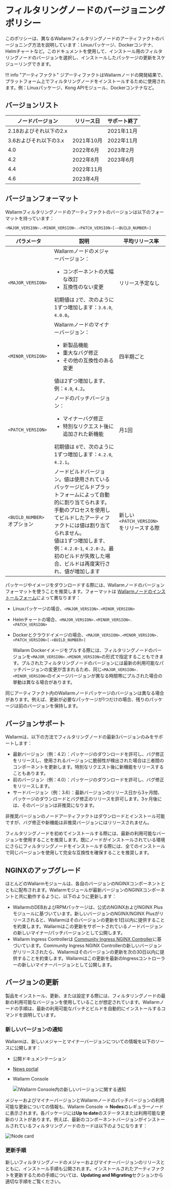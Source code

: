 # フィルタリングノードのバージョニングポリシー

このポリシーは、異なるWallarmフィルタリングノードのアーティファクトのバージョニング方法を説明しています：Linuxパッケージ、Dockerコンテナ、Helmチャートなど。このドキュメントを使用して、インストール用のフィルタリングノードのバージョンを選択し、インストールしたパッケージの更新をスケジューリングできます。

!!! info "アーティファクト"
    ジアーティファクトはWallarmノードの開発結果で、プラットフォーム上でフィルタリングノードをインストールするために使用されます。例：Linuxパッケージ、Kong APIモジュール、Dockerコンテナなど。

## バージョンリスト

| ノードバージョン | リリース日   | サポート終了 |
|------------------|----------------|---------------|
|2.18およびそれ以下の2.x|                | 2021年11月 |
| 3.6およびそれ以下の3.x| 2021年10月   | 2022年11月 |
| 4.0              | 2022年6月      | 2023年2月 |
| 4.2              | 2022年8月    | 2023年6月     |
| 4.4              | 2022年11月  |               |
| 4.6              | 2023年4月     |               |

## バージョンフォーマット

Wallarmフィルタリングノードのアーティファクトのバージョンは以下のフォーマットを持っています：

```bash
<MAJOR_VERSION>.<MINOR_VERSION>.<PATCH_VERSION>[-<BUILD_NUMBER>]
```

| パラメータ                | 説明                                                                                                                                                                                                                                                                                                         | 平均リリース率            |
|--------------------------------|------------------------------------------------------------------------------------------------------------------------------------------------------------------------------------------------------------------------------------------------------------------------------------------------------------------|--------------------------------------|
| `<MAJOR_VERSION>`              | Wallarmノードのメジャーバージョン：<ul><li>コンポーネントの大幅な改訂</li><li>互換性のない変更</li></ul>初期値は `2`で、次のように1ずつ増加します：`3.6.0`, `4.0.0`。                                                                                                                                             | リリース予定なし           |
| `<MINOR_VERSION>`              | Wallarmノードのマイナーバージョン：<ul><li>新製品機能</li><li>重大なバグ修正</li><li>その他の互換性のある変更</li></ul>値は2ずつ増加します、例：`4.0`, `4.2`。                                                                                                                | 四半期ごと                   |
| `<PATCH_VERSION>`              | ノードのパッチバージョン：<ul><li>マイナーバグ修正</li><li>特別なリクエスト後に追加された新機能</li></ul>初期値は `0`で、次のように1ずつ増加します：`4.2.0`, `4.2.1`。                                                                                                                                         | 月1回                       |
| `<BUILD_NUMBER>` オプション | ノードビルドバージョン。値は使用されているパッケージビルドプラットフォームによって自動的に割り当てられます。手動のプロセスを使用してビルドしたアーティファクトには値は割り当てられません。<br />値は1ずつ増加します、例：`4.2.0-1`, `4.2.0-2`。最初のビルドが失敗した場合、ビルドは再度実行され、値が増加します  | 新しい`<PATCH_VERSION>`をリリースする際|

パッケージやイメージをダウンロードする際には、Wallarmノードのバージョンフォーマットを使うことを推奨します。フォーマットは [Wallarmノードのインストールフォーム](../installation/supported-deployment-options.md)によって異なります：

* Linuxパッケージの場合、`<MAJOR_VERSION>.<MINOR_VERSION>`
* Helmチャートの場合、`<MAJOR_VERSION>.<MINOR_VERSION>.<PATCH_VERSION>`
* Dockerとクラウドイメージの場合、`<MAJOR_VERSION>.<MINOR_VERSION>.<PATCH_VERSION>[-<BUILD_NUMBER>]`

    Wallarm Dockerイメージをプルする際には、フィルタリングノードのバージョンを`<MAJOR_VERSION>.<MINOR_VERSION>`の形式で指定することもできます。プルされたフィルタリングノードのバージョンには最新の利用可能なパッチバージョンの変更が含まれるため、同じ`<MAJOR_VERSION>.<MINOR_VERSION>`のイメージバージョンが異なる時間帯にプルされた場合の挙動は異なる場合があります。

同じアーティファクト内のWallarmノードパッケージのバージョンは異なる場合があります。例えば、更新が必要なパッケージが1つだけの場合、残りのパッケージは前のバージョンを保持します。

## バージョンサポート

Wallarmは、以下の方法でフィルタリングノードの最新3バージョンのみをサポートします：

* 最新バージョン（例：4.2）：パッケージのダウンロードを許可し、バグ修正をリリースし、使用されるバージョンに脆弱性が検出された場合は三者間のコンポーネントを更新します。特別なリクエスト後に新機能をリリースすることもあります。
* 前のバージョン（例：4.0）：パッケージのダウンロードを許可し、バグ修正をリリースします。
* サードバージョン（例：3.6）：最新バージョンのリリース日から3ヶ月間、パッケージのダウンロードとバグ修正のリリースを許可します。3ヶ月後には、そのバージョンは非推奨になります。

非推奨バージョンのノードアーティファクトはダウンロードとインストール可能ですが、バグ修正や新機能は非推奨バージョンにはリリースされません。

フィルタリングノードを初めてインストールする際には、最新の利用可能なバージョンを使用することを推奨します。既にノードがインストールされている環境にさらにフィルタリングノードをインストールする際には、全てのインストールで同じバージョンを使用して完全な互換性を確保することを推奨します。

## NGINXのアップグレード

ほとんどのWallarmモジュールは、各自のバージョンのNGINXコンポーネントとともに配布されます。Wallarmモジュールが最新バージョンのNGINXコンポーネントと共に動作するように、以下のように更新します：

* WallarmのDEBおよびRPMパッケージは、公式のNGINXおよびNGINX Plusモジュールに基づいています。新しいバージョンのNGINX/NGINX Plusがリリースされると、Wallarmはそのバージョンの更新を1日以内に提供することを約束します。Wallarmはこの更新をサポートされているノードバージョンの新しいマイナー/パッチバージョンとして公開します。
* Wallarm Ingress Controllerは [Community Ingress NGINX Controller](https://github.com/kubernetes/ingress-nginx)に基づいています。Community Ingress NGINX Controllerの新しいバージョンがリリースされたら、Wallarmはそのバージョンの更新を次の30日以内に提供することを約束します。Wallarmはこの更新を最新のIngressコントローラーの新しいマイナーバージョンとして公開します。

## バージョンの更新

製品をインストール、更新、または設定する際には、フィルタリングノードの最新の利用可能なバージョンを使用していることが想定されています。Wallarmノードの手順は、最新の利用可能なパッチとビルドを自動的にインストールするコマンドを説明しています。

### 新しいバージョンの通知

Wallarmは、新しいメジャーとマイナーバージョンについての情報を以下のソースに公開します：

* 公開ドキュメンテーション
* [News portal](https://changelog.wallarm.com/)
* Wallarm Console

    ![!Wallarm Console内の新しいバージョンに関する通知](../images/updating-migrating/wallarm-console-new-version-notification.png)

メジャーおよびマイナーバージョンとWallarmノードのパッチバージョンの利用可能な更新についての情報も、Wallarm Console → **Nodes**のレギュラーノードに表示されます。各パッケージには**Up to date**のステータスまたは利用可能な更新のリストがあります。例えば、最新のコンポーネントバージョンがインストールされているフィルタリングノードのカードは以下のようになります：

![!Node card](../images/user-guides/nodes/view-regular-node-comp-vers.png)

### 更新手順

新しいフィルタリングノードのメジャーおよびマイナーバージョンのリリースとともに、インストール手順も公開されます。インストールされたアーティファクトを更新するための手順については、**Updating and Migrating**セクションから適切な手順をご覧ください。